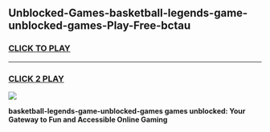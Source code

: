 
## Unblocked-Games-basketball-legends-game-unblocked-games-Play-Free-bctau
<h3>
<a href="https://premium76.site?title=basketball-legends-game-unblocked-games&ref=15A">CLICK TO PLAY</a></h3>
<hr>

<h3>
<a href="https://premium76.site?title=basketball-legends-game-unblocked-games&ref=15A">CLICK 2 PLAY</a>
  
</h3>

<a href="https://premium76.site?title=basketball-legends-game-unblocked-games&ref=15A"><img src="https://clearcache.store/games.png"></a>


**basketball-legends-game-unblocked-games games unblocked: Your Gateway to Fun and Accessible Online Gaming**
